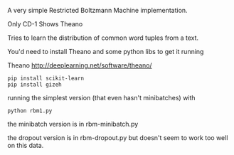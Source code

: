 
A very simple Restricted Boltzmann Machine implementation.

Only CD-1
Shows Theano

Tries to learn the distribution of common word tuples from a text.



You'd need to install Theano and some python libs to get it running

Theano http://deeplearning.net/software/theano/

    pip install scikit-learn
    pip install gizeh



running the simplest version (that even hasn't minibatches) with

    python rbm1.py


the minibatch version is in rbm-minibatch.py

the dropout version is in rbm-dropout.py but doesn't seem to work too well on this data.

